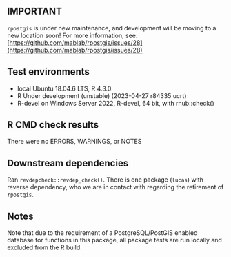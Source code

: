 ## IMPORTANT
`rpostgis` is under new maintenance, and development will be moving to a new location soon! For more information, see: [https://github.com/mablab/rpostgis/issues/28](https://github.com/mablab/rpostgis/issues/28)

## Test environments
* local Ubuntu 18.04.6 LTS, R 4.3.0
* R Under development (unstable) (2023-04-27 r84335 ucrt)
* R-devel on Windows Server 2022, R-devel, 64 bit, with rhub::check()

## R CMD check results
There were no ERRORS, WARNINGS, or NOTES

## Downstream dependencies
Ran `revdepcheck::revdep_check()`. There is one package (`lucas`) with reverse dependency, who we
are in contact with regarding the retirement of `rpostgis`.

## Notes
Note that due to the requirement of a PostgreSQL/PostGIS enabled database for functions in this package, 
all package tests are run locally and excluded from the R build.
